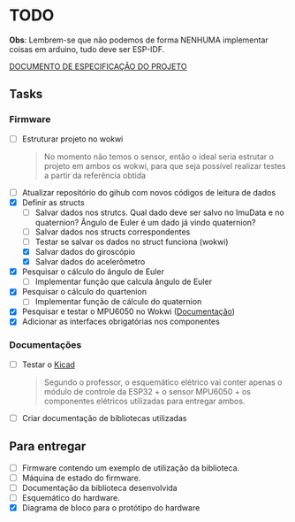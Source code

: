 # TODO

**Obs**: Lembrem-se que não podemos de forma NENHUMA implementar coisas em
arduino, tudo deve ser ESP-IDF.

[DOCUMENTO DE ESPECIFICAÇÃO DO PROJETO](https://docs.google.com/document/d/1QsI6OhLF0TfYbNzVzPUM2ZsxLW7arz3QbxE7xBPYGtU/edit)

## Tasks

### Firmware

- [ ] Estruturar projeto no wokwi
  > No momento não temos o sensor, então o ideal seria estrutar o projeto em ambos os wokwi, para que seja possível realizar testes a partir da referência obtida
- [ ] Atualizar repositório do gihub com novos códigos de leitura de dados
- [x] Definir as structs
  - [ ] Salvar dados nos strutcs. Qual dado deve ser salvo no ImuData e no quaternion? Ângulo de Euler é um dado já vindo quaternion?
  - [ ] Salvar dados nos structs correspondentes
  - [ ] Testar se salvar os dados no struct funciona (wokwi)
  - [x] Salvar dados do giroscópio
  - [x] Salvar dados do acelerômetro
- [x] Pesquisar o cálculo do ângulo de Euler
  - [ ] Implementar função que calcula ângulo de Euler
- [x] Pesquisar o cálculo do quartenion
  - [ ] Implementar função de cálculo do quaternion
- [x] Pesquisar e testar o MPU6050 no Wokwi ([Documentação](https://docs.wokwi.com/parts/wokwi-mpu6050))
- [x] Adicionar as interfaces obrigatórias nos componentes

### Documentações

- [ ] Testar o [Kicad](https://www.kicad.org/)
  > Segundo o professor, o esquemático elétrico vai conter apenas o módulo de controle da ESP32 + o sensor MPU6050 + os componentes elétricos utilizadas para entregar ambos.
- [ ] Criar documentação de bibliotecas utilizadas

## Para entregar

- [ ] Firmware contendo um exemplo de utilização da biblioteca.
- [ ] Máquina de estado  do firmware.
- [ ] Documentação da biblioteca desenvolvida
- [ ] Esquemático do hardware.
- [x] Diagrama de bloco para o protótipo do hardware

<!-- https://invensense.tdk.com/wp-content/uploads/2015/02/MPU-6000-Datasheet1.pdf  -->
<!-- https://github.com/nkolban/esp32-snippets/blob/d95258eb6c7a8ec6cd537a80cc2b79aa6435aab3/hardware/accelerometers/mpu6050.c -->
<!-- https://wokwi.com/projects/394646687238411265 -->
